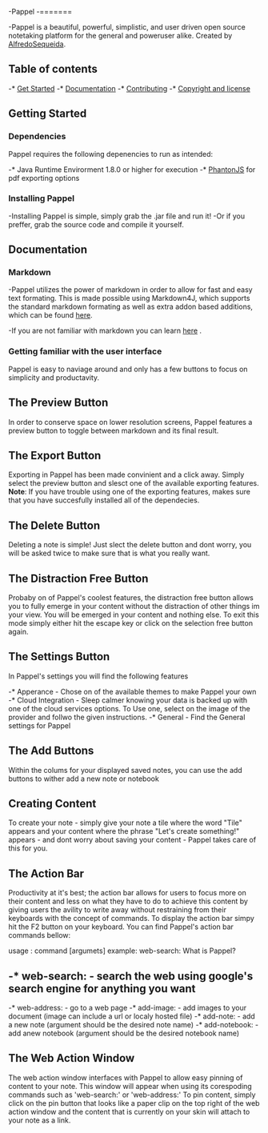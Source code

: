 -Pappel
-=======

-Pappel is a beautiful, powerful, simplistic, and user driven open source notetaking platform for the general and poweruser alike. Created by
[AlfredoSequeida](http://alfredosequeida.wix.com/alfredosequeida).

## Table of contents

-* [Get Started](#get-started)
-* [Documentation](#documentation)
-* [Contributing](#contributing)
-* [Copyright and license](#copyright-and-license)

## Getting Started

### Dependencies 
Pappel requires the following depenencies to run as intended: 

-* Java Runtime Envirorment 1.8.0 or higher for execution
-* [PhantonJS](https://github.com/ariya/phantomjs) for pdf exporting options

### Installing Pappel
-Installing Pappel is simple, simply grab the .jar file and run it!
-Or if you preffer, grab the source code and compile it yourself. 

## Documentation

### Markdown
-Pappel utilizes the power of markdown in order to allow for fast and easy text formating. This is made possible using Markdown4J, which supports the standard markdown formating as well as extra addon based additions, which can be found [here](https://code.google.com/archive/p/markdown4j/).

-If you are not familiar with markdown you can learn [here](http://daringfireball.net/projects/markdown/syntax)
.


### Getting familiar with the user interface 

Pappel is easy to naviage around and only has a few buttons to focus on 
simplicity and productavity. 

The Preview Button
--------------------
In order to conserve space on lower resolution screens, Pappel features a preview button to toggle between markdown and its final result. 

The Export Button 
-------------------
Exporting in Pappel has been made convinient and a click away. Simply select the preview button and slesct one of the available exporting features. **Note**: If you have trouble using one of the exporting features, makes sure that you have succesfully installed all of the dependecies.

The Delete Button
-------------------
Deleting a note is simple! Just slect the delete button and dont worry, you will be asked twice to make sure that is what you really want. 

The Distraction Free Button
----------------------------
Probaby on of Pappel's coolest features, the distraction free button allows you to fully emerge in your content without the distraction of other things im your view. You will be emerged in your content and nothing else. To exit this mode simply either hit the escape key or click on the selection free button again.

The Settings Button
--------------------
In Pappel's settings you will find the following features

-* Apperance - Chose on of the available themes to make Pappel your own
-* Cloud Integration - Sleep calmer knowing your data is backed up with one of the cloud services options. To Use one, select on the image of the provider and follwo the given instructions.
-* General - Find the General settings for Pappel

The Add Buttons
-----------------
Within the colums for your displayed saved notes, you can use the add buttons to wither add a new note or notebook

Creating Content
-----------------
To create your note - simply give your note a tile where the word "Tile" appears and your content where the phrase "Let's create something!" appears - and dont worry about saving your content - Pappel takes care of this for you.

The Action Bar
----------------
Productivity at it's best; the action bar allows for users to focus more on their content and less on what they have to do to achieve this content by giving users the avility to write away without
restraining from their keyboards with the concept of commands. To display the action bar simpy hit the F2 button on your keyboard. You can find Pappel's action bar commands bellow:

usage : command [argumets]
example: web-search: What is Pappel? 

-* web-search: - search the web using google's search engine for anything you want
-
-* web-address: - go to a web page 
-* add-image: - add images to your document (image can include a url or localy hosted file)
-* add-note: - add a new note (argument should be the desired note name) 
-* add-notebook: - add  anew notebook (argument should be the desired notebook name) 

The Web Action Window 
-----------------------
The web action window interfaces with Pappel to allow easy pinning of content to your note. This window will appear when using its corespoding commands such as 'web-search:' or 'web-address:' To pin content, simply click on the pin button that looks like a paper clip on the top right of the web action window and the content that is currently on your skin will attach to your note as a link.